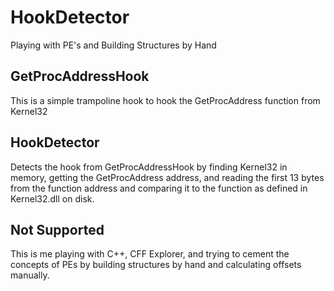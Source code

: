 # HookDetector
Playing with PE's and Building Structures by Hand


## GetProcAddressHook

This is a simple trampoline hook to hook the GetProcAddress function from Kernel32

## HookDetector

Detects the hook from GetProcAddressHook by finding Kernel32 in memory, getting the GetProcAddress address, and reading the first 13 bytes from the function address and comparing it to the function as defined in Kernel32.dll on disk.

## Not Supported

This is me playing with C++, CFF Explorer, and trying to cement the concepts of PEs by building structures by hand and calculating offsets manually.
